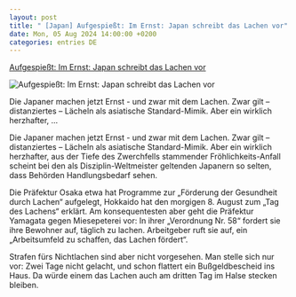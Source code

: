 ```yaml
---
layout: post
title: " [Japan] Aufgespießt: Im Ernst: Japan schreibt das Lachen vor"
date: Mon, 05 Aug 2024 14:00:00 +0200
categories: entries DE
---
```

[Aufgespießt: Im Ernst: Japan schreibt das Lachen vor](https://www.volksstimme.de/panorama/aufgespiesst/im-ernst-japan-schreibt-das-lachen-vor-3894426)

![Aufgespießt: Im Ernst: Japan schreibt das Lachen vor](https://bmg-images.forward-publishing.io/2024/08/06/5eb6df28-28af-4b3b-813e-934147b80389.jpeg?rect=136%2C111%2C1576%2C886&w=1024)

Die Japaner machen jetzt Ernst - und zwar mit dem Lachen. Zwar gilt – distanziertes – Lächeln als asiatische Standard-Mimik. Aber ein wirklich herzhafter, ...

Die Japaner machen jetzt Ernst - und zwar mit dem Lachen. Zwar gilt – distanziertes – Lächeln als asiatische Standard-Mimik. Aber ein wirklich herzhafter, aus der Tiefe des Zwerchfells stammender Fröhlichkeits-Anfall scheint bei den als Disziplin-Weltmeister geltenden Japanern so selten, dass Behörden Handlungsbedarf sehen.

Die Präfektur Osaka etwa hat Programme zur „Förderung der Gesundheit durch Lachen“ aufgelegt, Hokkaido hat den morgigen 8. August zum „Tag des Lachens“ erklärt. Am konsequentesten aber geht die Präfektur Yamagata gegen Miesepeterei vor: In ihrer „Verordnung Nr. 58“ fordert sie ihre Bewohner auf, täglich zu lachen. Arbeitgeber ruft sie auf, ein „Arbeitsumfeld zu schaffen, das Lachen fördert“.

Strafen fürs Nichtlachen sind aber nicht vorgesehen. Man stelle sich nur vor: Zwei Tage nicht gelacht, und schon flattert ein Bußgeldbescheid ins Haus. Da würde einem das Lachen auch am dritten Tag im Halse stecken bleiben.

